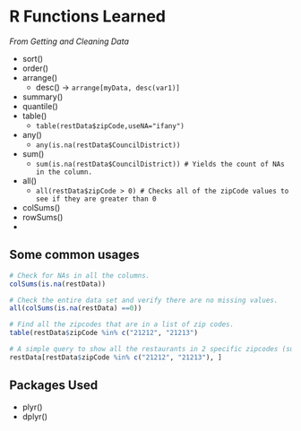 # R Functions Learned
*From Getting and Cleaning Data*

* sort()
* order() 
* arrange()
    * desc() -> ``` arrange[myData, desc(var1)] ```
* summary()
* quantile()
* table()
   * ``` table(restData$zipCode,useNA="ifany") ```
* any()
   * ``` any(is.na(restData$CouncilDistrict)) ```
* sum()
   * ``` sum(is.na(restData$CouncilDistrict)) # Yields the count of NAs in the column. ```
* all()
   * ``` all(restData$zipCode > 0) # Checks all of the zipCode values to see if they are greater than 0 ```
* colSums()
* rowSums()
* 


## Some common usages
```R
# Check for NAs in all the columns.
colSums(is.na(restData))

# Check the entire data set and verify there are no missing values.
all(colSums(is.na(restData) ==0))

# Find all the zipcodes that are in a list of zip codes.
table(restData$zipCode %in% c("21212", "21213")

# A simple query to show all the restaurants in 2 specific zipcodes (subsetting)
restData[restData$zipCode %in% c("21212", "21213"), ]


```
## Packages Used
* plyr()
* dplyr()


